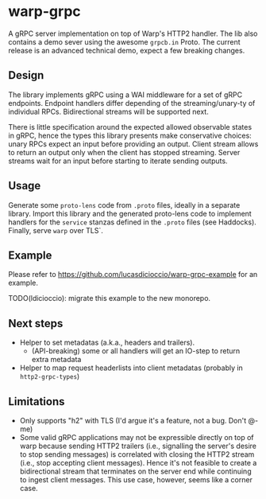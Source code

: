 # warp-grpc

A gRPC server implementation on top of Warp's HTTP2 handler.  The lib also
contains a demo sever using the awesome `grpcb.in` Proto. The current release
is an advanced technical demo, expect a few breaking changes.

## Design

The library implements gRPC using a WAI middleware for a set of gRPC endpoints.
Endpoint handlers differ depending of the streaming/unary-ty of individual
RPCs. Bidirectional streams will be supported next.

There is little specification around the expected allowed observable states in
gRPC, hence the types this library presents make conservative choices: unary
RPCs expect an input before providing an output. Client stream allows to return
an output only when the client has stopped streaming. Server streams wait for
an input before starting to iterate sending outputs.

## Usage

Generate some `proto-lens` code from `.proto` files, ideally in a separate
library.  Import this library and the generated proto-lens code to implement
handlers for the `service` stanzas defined in the `.proto` files (see
Haddocks). Finally, serve `warp` over TLS`.

## Example

Please refer to https://github.com/lucasdicioccio/warp-grpc-example for an example.

TODO(ldicioccio): migrate this example to the new monorepo.

## Next steps

* Helper to set metadatas (a.k.a., headers and trailers).
  - (API-breaking) some or all handlers will get an IO-step to return extra metadata
* Helper to map request headerlists into client metadatas (probably in `http2-grpc-types`)

## Limitations

* Only supports "h2" with TLS (I'd argue it's a feature, not a bug. Don't @-me)
* Some valid gRPC applications may not be expressible directly on top of warp
  because sending HTTP2 trailers (i.e., signalling the server's desire to stop
  sending messages) is correlated with closing the HTTP2 stream (i.e., stop
  accepting client messages). Hence it's not feasible to create a bidirectional
  stream that terminates on the server end while continuing to ingest client
  messages. This use case, however, seems like a corner case.
